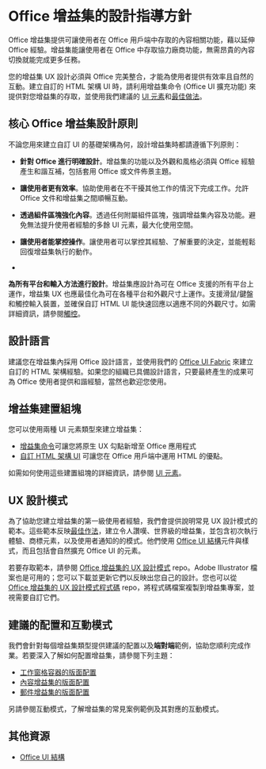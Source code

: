 # <a name="design-guidelines-for-office-add-ins"></a>Office 增益集的設計指導方針

Office 增益集提供可讓使用者在 Office 用戶端中存取的內容相關功能，藉以延伸 Office 經驗。增益集能讓使用者在 Office 中存取協力廠商功能，無需昂貴的內容切換就能完成更多任務。 

 您的增益集 UX 設計必須與 Office 完美整合，才能為使用者提供有效率且自然的互動。建立自訂的 HTML 架構 UI 時，請利用增益集命令 (Office UI 擴充功能) 來提供對您增益集的存取，並使用我們建議的 [UI 元素](ui-elements/ui-elements.md)和[最佳做法](https://dev.office.com/docs/add-ins/overview/add-in-development-best-practices)。 
 
 
## <a name="core-office-add-in-design-principles"></a>核心 Office 增益集設計原則
不論您用來建立自訂 UI 的基礎架構為何，設計增益集時都請遵循下列原則： 

- **針對 Office 進行明確設計**。增益集的功能以及外觀和風格必須與 Office 經驗產生和諧互補，包括套用 Office 或文件佈景主題。
 
- **讓使用者更有效率**。協助使用者在不干擾其他工作的情況下完成工作。允許 Office 文件和增益集之間順暢互動。 

- **透過組件區塊強化內容**。透過任何附屬組件區塊，強調增益集內容及功能。避免無法提升使用者經驗的多餘 UI 元素，最大化使用空間。  

- **讓使用者能掌控操作**。讓使用者可以掌控其經驗、了解重要的決定，並能輕鬆回復增益集執行的動作。 

- 
  **為所有平台和輸入方法進行設計**。增益集應設計為可在 Office 支援的所有平台上運作，增益集 UX 也應最佳化為可在各種平台和外觀尺寸上運作。支援滑鼠/鍵盤和觸控輸入裝置，並確保自訂 HTML UI 能快速回應以適應不同的外觀尺寸。如需詳細資訊，請參閱[觸控](https://msdn.microsoft.com/EN-US/library/mt590883.aspx#bk_Touch)。 


## <a name="design-language"></a>設計語言
建議您在增益集內採用 Office 設計語言，並使用我們的 [Office UI Fabric](https://dev.office.com/fabric) 來建立自訂的 HTML 架構經驗。如果您的組織已具備設計語言，只要最終產生的成果可為 Office 使用者提供和諧經驗，當然也歡迎您使用。 


## <a name="add-in-building-blocks"></a>增益集建置組塊
您可以使用兩種 UI 元素類型來建立增益集： 

- [增益集命令](ui-elements/ui-elements.md#add-in-commands)可讓您將原生 UX 勾點新增至 Office 應用程式
- [自訂 HTML 架構 UI](ui-elements/ui-elements.md#custom-html-based-ui) 可讓您在 Office 用戶端中運用 HTML 的優點。 

如需如何使用這些建置組塊的詳細資訊，請參閱 [UI 元素](ui-elements/ui-elements.md)。  

## <a name="ux-design-patterns"></a>UX 設計模式

為了協助您建立增益集的第一級使用者經驗，我們會提供說明常見 UX 設計模式的範本。這些範本反映[最佳作法](https://dev.office.com/docs/add-ins/overview/add-in-development-best-practices)，建立令人讚嘆、世界級的增益集，並包含初次執行體驗、商標元素，以及使用者通知的的模式。他們使用 [Office UI 結構](https://dev.office.com/fabric)元件與樣式，而且包括會自然擴充 Office UI 的元素。

若要存取範本，請參閱 [Office 增益集的 UX 設計模式](https://github.com/OfficeDev/Office-Add-in-UX-Design-Patterns) repo。Adobe Illustrator 檔案也是可用的；您可以下載並更新它們以反映出您自己的設計。您也可以從 [Office 增益集的 UX 設計模式程式碼](https://github.com/OfficeDev/Office-Add-in-UX-Design-Patterns-Code) repo，將程式碼檔案複製到增益集專案，並視需要自訂它們。 

## <a name="recommended-layouts-and-interaction-patterns"></a>建議的配置和互動模式
我們會針對每個增益集類型提供建議的配置以及**端對端**範例，協助您順利完成作業。若要深入了解如何配置增益集，請參閱下列主題：

- [工作窗格容器的版面配置](ui-elements/layout-for-task-pane-add-ins.md)
- [內容增益集的版面配置](ui-elements/layout-for-content-add-ins.md) 
- [郵件增益集的版面配置](ui-elements/layouts-for-outlook-add-ins.md)

另請參閱互動模式，了解增益集的常見案例範例及其對應的互動模式。

## <a name="additional-resources"></a>其他資源

- [Office UI 結構](https://dev.office.com/fabric) 

